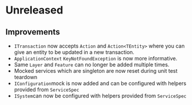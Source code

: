 # Unreleased

## Improvements

- `ITransaction` now accepts `Action` and `Action<TEntity>` where you can give
  an entity to be updated in a new transaction.
- `ApplicationContext` `KeyNotFoundException` is now more informative.
- Same `Layer` and `Feature` can no longer be added multiple times.
- Mocked services which are singleton are now reset during unit test teardown
- `IConfiguration`mock is now added and can be configured with helpers
  provided from `ServiceSpec`
- `ISystem`can now be configured with helpers provided from `ServiceSpec`


